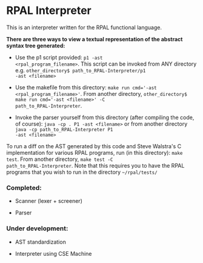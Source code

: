 RPAL Interpreter
=======
This is an interpreter written for the RPAL functional language.

**There are three ways to view a textual representation of the abstract syntax tree generated:**
 
* Use the p1 script provided: <code>p1 -ast &lt;rpal\_program\_filename&gt;</code>. This script can be invoked from ANY directory e.g. <code>other\_directory$ path\_to\_RPAL-Interpreter/p1 -ast &lt;filename&gt;</code>

* Use the makefile from this directory: <code>make run cmd='-ast &lt;rpal\_program\_filename&gt;'</code>. From another directory, <code>other\_directory$ make run cmd='-ast &lt;filename&gt;' -C path\_to\_RPAL-Interpreter</code>.

* Invoke the parser yourself from this directory (after compiling the code, of course): <code>java -cp . P1 -ast &lt;filename&gt;</code> or from another directory <code>java -cp path\_to\_RPAL-Interpreter P1 -ast &lt;filename&gt;</code>


To run a diff on the AST generated by this code and Steve Walstra's C implementation for various RPAL programs, run (in this directory): <code>make test</code>. From another directory, <code>make test -C path\_to\_RPAL-Interpreter</code>. Note that this requires you to have the RPAL programs that you wish to run in the directory <code>~/rpal/tests/</code>

### Completed:

* Scanner (lexer + screener)

* Parser

### Under development:

* AST standardization

* Interpreter using CSE Machine
